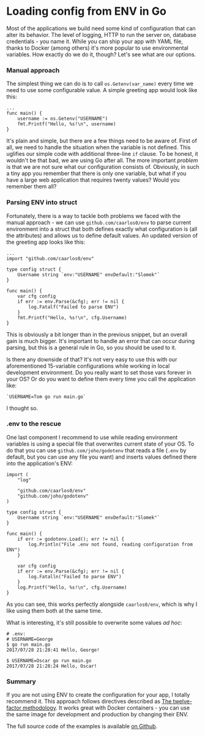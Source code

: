 # Loading config from ENV in Go

Most of the applications we build need some kind of configuration that can alter its behavior. The level of logging, HTTP to run the server on, database credentials - you name it. While you can ship your app with YAML file, thanks to Docker (among others) it's more popular to use environmental variables. How exactly do we do it, though? Let's see what are our options.

### Manual approach

The simplest thing we can do is to call `os.Getenv(var_name)` every time we need to use some configurable value. A simple greeting app would look like this:

    ...
    func main() {
        username := os.Getenv("USERNAME")
        fmt.Printf("Hello, %s!\n", username)
    }

It's plain and simple, but there are a few things need to be aware of. First of all, we need to handle the situation when the variable is not defined. This uglifies our simple code with additional three-line `if` clause. To be honest, it wouldn't be that bad, we are using Go after all. The more important _problem_ is that we are not sure what our configuration consists of. Obviously, in such a tiny app you remember that there is only one variable, but what if you have a large web application that requires twenty values? Would you remember them all? 

### Parsing ENV into struct

Fortunately, there is a way to tackle both problems we faced with the manual approach - we can use `github.com/caarlos0/env` to parse current environment into a struct that both defines exactly what configuration is (all the attributes) and allows us to define default values. An updated version of the greeting app looks like this:

    ...
    import "github.com/caarlos0/env"

    type config struct {
        Username string `env:"USERNAME" envDefault:"Slomek"`
    }

    func main() {
        var cfg config
        if err := env.Parse(&cfg); err != nil {
            log.Fatalf("Failed to parse ENV")
        }
        fmt.Printf("Hello, %s!\n", cfg.Username)
    }

This is obviously a bit longer than in the previous snippet, but an overall gain is much bigger. It's important to handle an error that can occur during parsing, but this is a general rule in Go, so you should be used to it.

Is there any downside of that? It's not very easy to use this with our aforementioned 15-variable configurations while working in local development environment. Do you really want to set those vars forever in your OS? Or do you want to define them every time you call the application like:

    `USERNAME=Tom go run main.go`

I thought so.

### .env to the rescue

One last component I recommend to use while reading environment variables is using a special file that overwrites current state of your OS. To do that you can use `github.com/joho/godotenv` that reads a file (`.env` by default, but you can use any file you want) and inserts values defined there into the application's ENV:

    import (
        "log"

        "github.com/caarlos0/env"
        "github.com/joho/godotenv"
    )

    type config struct {
        Username string `env:"USERNAME" envDefault:"Slomek"`
    }

    func main() {
        if err := godotenv.Load(); err != nil {
            log.Println("File .env not found, reading configuration from ENV")
        }

        var cfg config
        if err := env.Parse(&cfg); err != nil {
            log.Fatalln("Failed to parse ENV")
        }
        log.Printf("Hello, %s!\n", cfg.Username)
    }

As you can see, this works perfectly alongside `caarlos0/env`, which is why I like using them both at the same time.

What is interesting, it's still possible to overwrite some values _ad hoc_:

    # .env:
    # USERNAME=George
    $ go run main.go 
    2017/07/28 21:28:41 Hello, George!

    $ USERNAME=Oscar go run main.go 
    2017/07/28 21:28:24 Hello, Oscar!

### Summary

If you are not using ENV to create the configuration for your app, I totally recommend it. This approach follows directives described as [The twelve-factor methodology](https://12factor.net/config). It works great with Docker containers - you can use the same image for development and production by changing their ENV.

The full source code of the examples is available [on Github](https://github.com/mycodesmells/golang-examples/tree/master/misc/env-config).
